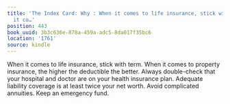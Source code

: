 ```yaml
---
title: 'The Index Card: Why : When it comes to life insurance, stick with term. When
  it co…'
position: 443
book_uuid: 3b3c636e-878a-459a-adc5-8da017f35bc6
location: '1761'
source: kindle
---
```


When it comes to life insurance, stick with term. When it comes to property insurance, the higher the deductible the better. Always double-check that your hospital and doctor are on your health insurance plan. Adequate liability coverage is at least twice your net worth. Avoid complicated annuities. Keep an emergency fund.